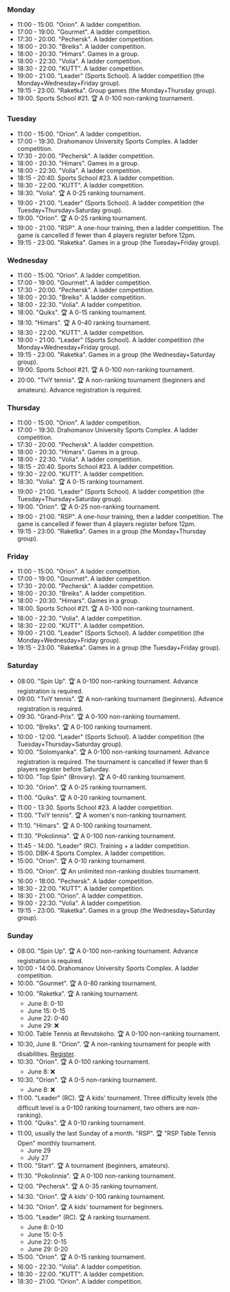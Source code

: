 
<h3 id="monday">Monday</h3>

* 11:00 - 15:00. "Orion". A ladder competition.
* 17:00 - 19:00. "Gourmet". A ladder competition.
* 17:30 - 20:00. "Pechersk". A ladder competition.
* 18:00 - 20:30. "Breiks". A ladder competition.
* 18:00 - 20:30. "Himars". Games in a group.
* 18:00 - 22:30. "Volia". A ladder competition.
* 18:30 - 22:00. "KUTT". A ladder competition.
* 19:00 - 21:00. "Leader" (Sports School). A ladder competition (the Monday+Wednesday+Friday group).
* 19:15 - 23:00. "Raketka". Group games (the Monday+Thursday group).
* 19:00. Sports School #21. 🏆 A 0-100 non-ranking tournament.

<h3 id="tuesday">Tuesday</h3>

* 11:00 - 15:00. "Orion". A ladder competition.
* 17:00 - 19:30. Drahomanov University Sports Complex. A ladder competition.
* 17:30 - 20:00. "Pechersk". A ladder competition.
* 18:00 - 20:30. "Himars". Games in a group.
* 18:00 - 22:30. "Volia". A ladder competition.
* 18:15 - 20:40. Sports School #23. A ladder competition.
* 18:30 - 22:00. "KUTT". A ladder competition.
* 18:30. "Volia". 🏆 A 0-25 ranking tournament.
* 19:00 - 21:00. "Leader" (Sports School). A ladder competition (the Tuesday+Thursday+Saturday group).
* 19:00. "Orion". 🏆 A 0-25 ranking tournament.
* 19:00 - 21:00. "RSP". A one-hour training, then a ladder competition. The game is cancelled if fewer than 4 players register before 12pm.
* 19:15 - 23:00. "Raketka". Games in a group (the Tuesday+Friday group).

<h3 id="wednesday">Wednesday</h3>

* 11:00 - 15:00. "Orion". A ladder competition.
* 17:00 - 19:00. "Gourmet". A ladder competition.
* 17:30 - 20:00. "Pechersk". A ladder competition.
* 18:00 - 20:30. "Breiks". A ladder competition.
* 18:00 - 22:30. "Volia". A ladder competition.
* 18:00. "Quiks". 🏆 A 0-15 ranking tournament.
* 18:10. "Himars". 🏆 A 0-40 ranking tournament.
* 18:30 - 22:00. "KUTT". A ladder competition.
* 19:00 - 21:00. "Leader" (Sports School). A ladder competition (the Monday+Wednesday+Friday group).
* 19:15 - 23:00. "Raketka". Games in a group (the Wednesday+Saturday group).
* 19:00. Sports School #21. 🏆 A 0-100 non-ranking tournament.
* 20:00. "TviY tennis". 🏆 A non-ranking tournament (beginners and amateurs). Advance registration is required.

<h3 id="thursday">Thursday</h3>

* 11:00 - 15:00. "Orion". A ladder competition.
* 17:00 - 19:30. Drahomanov University Sports Complex. A ladder competition.
* 17:30 - 20:00. "Pechersk". A ladder competition.
* 18:00 - 20:30. "Himars". Games in a group.
* 18:00 - 22:30. "Volia". A ladder competition.
* 18:15 - 20:40. Sports School #23. A ladder competition.
* 19:30 - 22:00. "KUTT". A ladder competition.
* 18:30. "Volia". 🏆 A 0-15 ranking tournament.
* 19:00 - 21:00. "Leader" (Sports School). A ladder competition (the Tuesday+Thursday+Saturday group).
* 19:00. "Orion". 🏆 A 0-25 non-ranking tournament.
* 19:00 - 21:00. "RSP". A one-hour training, then a ladder competition. The game is cancelled if fewer than 4 players register before 12pm.
* 19:15 - 23:00. "Raketka". Games in a group (the Monday+Thursday group).

<h3 id="friday">Friday</h3>

* 11:00 - 15:00. "Orion". A ladder competition.
* 17:00 - 19:00. "Gourmet". A ladder competition.
* 17:30 - 20:00. "Pechersk". A ladder competition.
* 18:00 - 20:30. "Breiks". A ladder competition.
* 18:00 - 20:30. "Himars". Games in a group.
* 18:00. Sports School #21. 🏆 A 0-100 non-ranking tournament.
* 18:00 - 22:30. "Volia". A ladder competition.
* 18:30 - 22:00. "KUTT". A ladder competition.
* 19:00 - 21:00. "Leader" (Sports School). A ladder competition (the Monday+Wednesday+Friday group).
* 19:15 - 23:00. "Raketka". Games in a group (the Tuesday+Friday group).

<h3 id="saturday">Saturday</h3>

* 08:00. "Spin Up". 🏆 A 0-100 non-ranking tournament. Advance registration is required.
* 09:00. "TviY tennis". 🏆 A non-ranking tournament (beginners). Advance registration is required.
* 09:30. "Grand-Prix". 🏆 A 0-100 non-ranking tournament.
* 10:00. "Breiks". 🏆 A 0-100 ranking tournament.
* 10:00 - 12:00. "Leader" (Sports School). A ladder competition (the Tuesday+Thursday+Saturday group).
* 10:00. "Solomyanka". 🏆 A 0-100 non-ranking tournament. Advance registration is required. The tournament is cancelled if fewer than 6 players register before Saturday.
* 10:00. "Top Spin" (Brovary). 🏆 A 0-40 ranking tournament.
* 10:30. "Orion". 🏆 A 0-25 ranking tournament.
* 11:00. "Quiks". 🏆 A 0-20 ranking tournament.
* 11:00 - 13:30. Sports School #23. A ladder competition.
* 11:00. "TviY tennis". 🏆 A women's non-ranking tournament.
* 11:10. "Himars". 🏆 A 0-100 ranking tournament.
* 11:30. "Pokolinnia". 🏆 A 0-100 non-ranking tournament.
* 11:45 - 14:00. "Leader" (RC). Training + a ladder competition.
* 15:00. DBK-4 Sports Complex. A ladder competition.
* 15:00. "Orion". 🏆 A 0-10 ranking tournament.
* 15:00. "Orion". 🏆 An unlimited non-ranking doubles tournament.
* 16:00 - 18:00. "Pechersk". A ladder competition.
* 18:30 - 22:00. "KUTT". A ladder competition.
* 18:30 - 21:00. "Orion". A ladder competition.
* 19:00 - 22:30. "Volia". A ladder competition.
* 19:15 - 23:00. "Raketka". Games in a group (the Wednesday+Saturday group).

<h3 id="sunday">Sunday</h3>

* 08:00. "Spin Up". 🏆 A 0-100 non-ranking tournament. Advance registration is required.
* 10:00 - 14:00. Drahomanov University Sports Complex. A ladder competition.
* 10:00. "Gourmet". 🏆 A 0-80 ranking tournament.
* 10:00. "Raketka". 🏆 A ranking tournament.
  * June 8: 0-10
  * June 15: 0-15
  * June 22: 0-40
  * June 29: ❌
* 10:00. Table Tennis at Revutskoho. 🏆 A 0-100 non-ranking tournament.
* 10:30, June 8. "Orion". 🏆 A non-ranking tournament for people with disabilities. [Register](https://forms.gle/komrSZfyGAS22gt56).
* 10:30. "Orion". 🏆 A 0-100 ranking tournament.
  * June 8: ❌
* 10:30. "Orion". 🏆 A 0-5 non-ranking tournament.
  * June 8: ❌
* 11:00. "Leader" (RC). 🏆 A kids' tournament. Three difficulty levels (the difficult level is a 0-100 ranking tournament, two others are non-ranking).
* 11:00. "Quiks". 🏆 A 0-10 ranking tournament.
* 11:00, usually the last Sunday of a month. "RSP". 🏆 "RSP Table Tennis Open" monthly tournament.
  * June 29
  * July 27
* 11:00. "Start". 🏆 A tournament (beginners, amateurs).
* 11:30. "Pokolinnia". 🏆 A 0-100 non-ranking tournament.
* 12:00. "Pechersk". 🏆 A 0-35 ranking tournament.
* 14:30. "Orion". 🏆 A kids' 0-100 ranking tournament.
* 14:30. "Orion". 🏆 A kids' tournament for beginners.
* 15:00. "Leader" (RC). 🏆 A ranking tournament.
  * June 8: 0-10
  * June 15: 0-5
  * June 22: 0-15
  * June 29: 0-20
* 15:00. "Orion". 🏆 A 0-15 ranking tournament.
* 16:00 - 22:30. "Volia". A ladder competition.
* 18:30 - 22:00. "KUTT". A ladder competition.
* 18:30 - 21:00. "Orion". A ladder competition.

